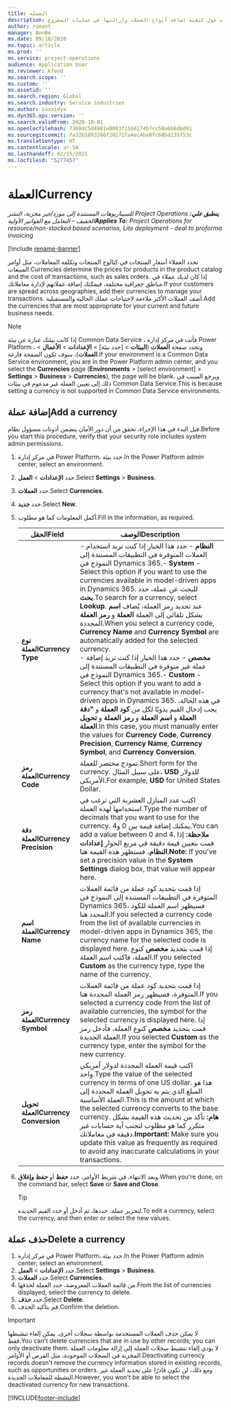 ```yaml
---
title: ‏‏العملة
description: يقدم هذا الموضوع معلومات حول كيفية إضافة أنواع العملات وإزالتها في عمليات المشروع.
author: rumant
manager: AnnBe
ms.date: 09/18/2020
ms.topic: article
ms.prod: ''
ms.service: project-operations
audience: Application User
ms.reviewer: kfend
ms.search.scope: ''
ms.custom: ''
ms.assetid: ''
ms.search.region: Global
ms.search.industry: Service industries
ms.author: suvaidya
ms.dyn365.ops.version: ''
ms.search.validFrom: 2020-10-01
ms.openlocfilehash: 7368dc5d4901e8083f15b0174b7cc58a6b6dbd91
ms.sourcegitcommit: fa32b1893286f20271fa4ec4be8fc68bd135f53c
ms.translationtype: HT
ms.contentlocale: ar-SA
ms.lasthandoff: 02/15/2021
ms.locfileid: "5277457"
---
```

# <a name="currency"></a><span data-ttu-id="a062a-103">‏‏العملة</span><span class="sxs-lookup"><span data-stu-id="a062a-103">Currency</span></span>

<span data-ttu-id="a062a-104">_**ينطبق علي:** ‏‫Project Operations للسيناريوهات المستندة إلى مورد/غير مخزنة‬، ‏‫النشر الخفيف – التعامل مع الفواتير الأولية‬_</span><span class="sxs-lookup"><span data-stu-id="a062a-104">_**Applies To:** Project Operations for resource/non-stocked based scenarios, Lite deployment - deal to proforma invoicing_</span></span>

[!include [rename-banner](~/includes/cc-data-platform-banner.md)]

<span data-ttu-id="a062a-105">تحدد العملاء أسعار المنتجات في كتالوج المنتجات وتكلفة المعاملات، مثل أوامر المبيعات.</span><span class="sxs-lookup"><span data-stu-id="a062a-105">Currencies determine the prices for products in the product catalog and the cost of transactions, such as sales orders.</span></span> <span data-ttu-id="a062a-106">إذا كان لديك عملاء في مناطق جغرافية مختلفة، فيمكنك إضافة عملاتهم لإدارة معاملاتك.</span><span class="sxs-lookup"><span data-stu-id="a062a-106">If your customers are spread across geographies, add their currencies to manage your transactions.</span></span> <span data-ttu-id="a062a-107">أضف العملات الأكثر ملاءمة لاحتياجات عملك الحالية والمستقبلية.</span><span class="sxs-lookup"><span data-stu-id="a062a-107">Add the currencies that are most appropriate for your current and future business needs.</span></span>  

> [!NOTE]
> <span data-ttu-id="a062a-108">إذا كانت بيئتك عبارة عن بيئة Common Data Service ، فأنت في مركز إدارة Power Platform ، وتحدد صفحة **العملات** (**البيئات** > [حدد بيئة] > **الإعدادات** > **الأعمال** > **العملات**)، سوف تكون الصفحة فارغة.</span><span class="sxs-lookup"><span data-stu-id="a062a-108">If your environment is a Common Data Service environment, you are in the Power Platform admin center, and you select the **Currencies** page (**Environments** > [select environment] > **Settings** > **Business** > **Currencies**), the page will be blank.</span></span> <span data-ttu-id="a062a-109">ويرجع السبب في ذلك إلى تعيين العملة غير مدعوم في بيئات Common Data Service.</span><span class="sxs-lookup"><span data-stu-id="a062a-109">This is because setting a currency is not supported in Common Data Service environments.</span></span>

## <a name="add-a-currency"></a><span data-ttu-id="a062a-110">إضافة عملة</span><span class="sxs-lookup"><span data-stu-id="a062a-110">Add a currency</span></span>  
<span data-ttu-id="a062a-111">قبل البدء في هذا الإجراء، تحقق من أن دور الأمان يتضمن أذونات مسؤول نظام.</span><span class="sxs-lookup"><span data-stu-id="a062a-111">Before you start this procedure, verify that your security role includes system admin permissions.</span></span> 

1. <span data-ttu-id="a062a-112">في مركز إدارة Power Platform، حدد بيئة.</span><span class="sxs-lookup"><span data-stu-id="a062a-112">In the Power Platform admin center, select an environment.</span></span> 
2. <span data-ttu-id="a062a-113">حدد **الإعدادات** > **العمل**.</span><span class="sxs-lookup"><span data-stu-id="a062a-113">Select **Settings** > **Business**.</span></span>
3. <span data-ttu-id="a062a-114">حدد **العملات**.</span><span class="sxs-lookup"><span data-stu-id="a062a-114">Select **Currencies**.</span></span>  
4. <span data-ttu-id="a062a-115">حدد **جديد**.</span><span class="sxs-lookup"><span data-stu-id="a062a-115">Select **New**.</span></span>  
5. <span data-ttu-id="a062a-116">أكمل المعلومات كما هو مطلوب.</span><span class="sxs-lookup"><span data-stu-id="a062a-116">Fill in the information, as required.</span></span>  


   |          <span data-ttu-id="a062a-117">الحقل</span><span class="sxs-lookup"><span data-stu-id="a062a-117">Field</span></span>          |                                                                                                                                                                                                                                                                                                                                                                            <span data-ttu-id="a062a-118">الوصف</span><span class="sxs-lookup"><span data-stu-id="a062a-118">Description</span></span>                                                                                                                                                                                                                                                                                                                                                                            |
   |-------------------------|-------------------------------------------------------------------------------------------------------------------------------------------------------------------------------------------------------------------------------------------------------------------------------------------------------------------------------------------------------------------------------------------------------------------------------------------------------------------------------------------------------------------------------------------------------------------------------------------------------------------------------------------------------------------------------------------------------------------------------------------------------------------|
   |    <span data-ttu-id="a062a-119">**نوع العملة**</span><span class="sxs-lookup"><span data-stu-id="a062a-119">**Currency Type**</span></span>    | <span data-ttu-id="a062a-120">- **النظام** - حدد هذا الخيار إذا كنت تريد استخدام العملات المتوفرة في التطبيقات المستندة إلى النموذج في Dynamics 365.</span><span class="sxs-lookup"><span data-stu-id="a062a-120">- **System** - Select this option if you want to use the currencies available in model-driven apps in Dynamics 365.</span></span> <span data-ttu-id="a062a-121">للبحث عن عملة، حدد **بحث**.</span><span class="sxs-lookup"><span data-stu-id="a062a-121">To search for a currency,  select **Lookup**.</span></span> <span data-ttu-id="a062a-122">عند تحديد رمز العملة، يُضاف **اسم العملة** و **رمز العملة‏‎** بشكل تلقائي إلى العملة المحددة.</span><span class="sxs-lookup"><span data-stu-id="a062a-122">When you select a currency code, **Currency Name** and **Currency Symbol** are automatically added for the selected currency.</span></span><br /><span data-ttu-id="a062a-123">- **مخصص** - حدد هذا الخيار إذا كنت تريد إضافة عملة غير متوفرة في التطبيقات المستندة إلى النموذج في Dynamics 365.</span><span class="sxs-lookup"><span data-stu-id="a062a-123">- **Custom** - Select this option if you want to add a currency that's not available in model-driven apps in Dynamics 365.</span></span> <span data-ttu-id="a062a-124">في هذه الحالة، يجب إدخال القيم يدويًا لكل من **كود العملة** و **"دقة العملة** و **اسم العملة** و **رمز العملة** و **تحويل العملة**.</span><span class="sxs-lookup"><span data-stu-id="a062a-124">In this case, you must manually enter the values for **Currency Code**, **Currency Precision**, **Currency Name**, **Currency Symbol**, and **Currency Conversion**.</span></span> |
   |    <span data-ttu-id="a062a-125">**رمز العملة**</span><span class="sxs-lookup"><span data-stu-id="a062a-125">**Currency Code**</span></span>    |                                                                                                                                                                                                                                                                                                                                            <span data-ttu-id="a062a-126">نموذج مختصر للعملة.</span><span class="sxs-lookup"><span data-stu-id="a062a-126">Short form for the currency.</span></span> <span data-ttu-id="a062a-127">على سبيل المثال، **USD** للدولار الأمريكي.</span><span class="sxs-lookup"><span data-stu-id="a062a-127">For example, **USD** for United States Dollar.</span></span>                                                                                                                                                                                                                                                                                                                                            |
   | <span data-ttu-id="a062a-128">**دقة العملة**</span><span class="sxs-lookup"><span data-stu-id="a062a-128">**Currency Precision**</span></span>  |                                                                                                                                                                                  <span data-ttu-id="a062a-129">اكتب عدد المنازل العشرية التي ترغب في استخدامها لهذه العملة.</span><span class="sxs-lookup"><span data-stu-id="a062a-129">Type the number of decimals that you want to use for the currency.</span></span>  <span data-ttu-id="a062a-130">يمكنك إضافة قيمة بين 0 و4.</span><span class="sxs-lookup"><span data-stu-id="a062a-130">You can add a value between 0 and 4.</span></span> <span data-ttu-id="a062a-131">**ملاحظة:**  إذا قمت بتعيين قيمة دقيقة في مربع الحوار **إعدادات النظام**، فستظهر هذه القيمة هنا.</span><span class="sxs-lookup"><span data-stu-id="a062a-131">**Note:**  If you've set a precision value in the **System Settings** dialog box, that value will appear here.</span></span>                                                                                                                                                                                  |
   |    <span data-ttu-id="a062a-132">**اسم العملة**</span><span class="sxs-lookup"><span data-stu-id="a062a-132">**Currency Name**</span></span>    |                                                                                                                                                                                                                                         <span data-ttu-id="a062a-133">إذا قمت بتحديد كود عملة من قائمة العملات المتوفرة في التطبيقات المستندة إلى النموذج في Dynamics 365، فسيظهر اسم العملة للكود المحدد هنا.</span><span class="sxs-lookup"><span data-stu-id="a062a-133">If you selected a currency code from the list of available currencies in model-driven apps in Dynamics 365, the currency name for the selected code is displayed here.</span></span> <span data-ttu-id="a062a-134">إذا قمت بتحديد **مخصص** كنوع العملة، فاكتب اسم العملة.</span><span class="sxs-lookup"><span data-stu-id="a062a-134">If you selected **Custom** as the currency type, type the name of the currency.</span></span>                                                                                                                                                                                                                                          |
   |   <span data-ttu-id="a062a-135">**رمز العملة**</span><span class="sxs-lookup"><span data-stu-id="a062a-135">**Currency Symbol**</span></span>   |                                                                                                                                                                                                                                                                      <span data-ttu-id="a062a-136">إذا قمت بتحديد كود عملة من قائمة العملات المتوفرة، فسيظهر رمز العملة المحددة هنا.</span><span class="sxs-lookup"><span data-stu-id="a062a-136">If you selected a currency code from the list of available currencies, the symbol for the selected currency is displayed here.</span></span> <span data-ttu-id="a062a-137">إذا قمت بتحديد **مخصص** كنوع العملة، فأدخل رمز العملة الجديدة.</span><span class="sxs-lookup"><span data-stu-id="a062a-137">If you selected **Custom** as the currency type, enter the symbol for the new currency.</span></span>                                                                                                                                                                                                                                                                       |
   | <span data-ttu-id="a062a-138">**تحويل العملة**</span><span class="sxs-lookup"><span data-stu-id="a062a-138">**Currency Conversion**</span></span> |                                                                                                                                                                                                                                     <span data-ttu-id="a062a-139">اكتب قيمة العملة المحددة لدولار أمريكي واحد.</span><span class="sxs-lookup"><span data-stu-id="a062a-139">Type the value of the selected currency in terms of one US dollar.</span></span> <span data-ttu-id="a062a-140">هذا هو المبلغ الذي يتم به تحويل العملة المحددة إلى العملة الأساسية.</span><span class="sxs-lookup"><span data-stu-id="a062a-140">This is the amount at which the selected currency converts to the base currency.</span></span> <span data-ttu-id="a062a-141">**هام:**  تأكد من تحديث هذه القيمة بشكل متكرر كما هو مطلوب لتجنب أية حسابات غير دقيقة في معاملاتك.</span><span class="sxs-lookup"><span data-stu-id="a062a-141">**Important:**  Make sure you update this value as frequently as required to avoid any inaccurate calculations in your transactions.</span></span>                                                                                                                                                                                                                                      |


6. <span data-ttu-id="a062a-142">وبعد الانتهاء، في شريط الأوامر، حدد **حفظ** أو **حفظ وإغلاق**.</span><span class="sxs-lookup"><span data-stu-id="a062a-142">When you're done, on the command bar, select **Save** or **Save and Close**.</span></span>  

   > [!TIP]
   >  <span data-ttu-id="a062a-143">لتحرير عملة، حددها، ثم أدخل أو حدد القيم الجديدة.</span><span class="sxs-lookup"><span data-stu-id="a062a-143">To edit a currency, select the currency, and then enter or select the new values.</span></span>  

## <a name="delete-a-currency"></a><span data-ttu-id="a062a-144">حذف عملة</span><span class="sxs-lookup"><span data-stu-id="a062a-144">Delete a currency</span></span>  

1. <span data-ttu-id="a062a-145">في مركز إدارة Power Platform، حدد بيئة.</span><span class="sxs-lookup"><span data-stu-id="a062a-145">In the Power Platform admin center, select an environment.</span></span> 
2. <span data-ttu-id="a062a-146">حدد **الإعدادات** > **العمل**.</span><span class="sxs-lookup"><span data-stu-id="a062a-146">Select **Settings** > **Business**.</span></span>
3. <span data-ttu-id="a062a-147">حدد **العملات**.</span><span class="sxs-lookup"><span data-stu-id="a062a-147">Select **Currencies**.</span></span>  
4. <span data-ttu-id="a062a-148">من قائمة العملات المعروضة، حدد العملة لحذفها.</span><span class="sxs-lookup"><span data-stu-id="a062a-148">From the list of currencies displayed, select the currency to delete.</span></span>  
5. <span data-ttu-id="a062a-149">حدد **حذف**.</span><span class="sxs-lookup"><span data-stu-id="a062a-149">Select **Delete**.</span></span>  
6. <span data-ttu-id="a062a-150">قم بتأكيد الحذف.</span><span class="sxs-lookup"><span data-stu-id="a062a-150">Confirm the deletion.</span></span>  

> [!IMPORTANT]
>  <span data-ttu-id="a062a-151">لا يمكن حذف العملات المستخدمة بواسطة سجلات أخرى، يمكن إلغاء تنشيطها فقط.</span><span class="sxs-lookup"><span data-stu-id="a062a-151">You can't delete currencies that are in use by other records; you can only deactivate them.</span></span> <span data-ttu-id="a062a-152">لا يؤدي إلغاء تنشيط سجلات العملة إلى إزالة معلومات العملة المخزنة في السجلات الموجودة، مثل الفرص أو الأوامر.</span><span class="sxs-lookup"><span data-stu-id="a062a-152">Deactivating currency records doesn't remove the currency information stored in existing records, such as opportunities or orders.</span></span> <span data-ttu-id="a062a-153">ومع ذلك، لن تكون قادرًا على تحديد العملة غير النشطة للمعاملات الجديدة.</span><span class="sxs-lookup"><span data-stu-id="a062a-153">However, you won't be able to select the deactivated currency for new transactions.</span></span>  


[!INCLUDE[footer-include](../includes/footer-banner.md)]